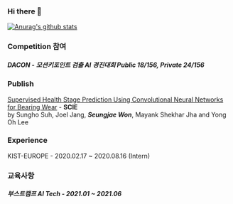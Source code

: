 ### Hi there 👋

<!--
**seungjae-won/seungjae-won** is a ✨ _special_ ✨ repository because its `README.md` (this file) appears on your GitHub profile.

Here are some ideas to get you started:

- 🔭 I’m currently working on ...
- 🌱 I’m currently learning ...
- 👯 I’m looking to collaborate on ...
- 🤔 I’m looking for help with ...
- 💬 Ask me about ...
- 📫 How to reach me: ...
- 😄 Pronouns: ...
- ⚡ Fun fact: ...
-->
[![Anurag's github stats](https://github-readme-stats.vercel.app/api?username=seungjae-won)](https://github.com/anuraghazra/github-readme-stats)

### Competition 참여
##### **DACON - 모션키포인트 검출 AI 경진대회   Public 18/156,   Private 24/156**  <br/>

### Publish
[Supervised Health Stage Prediction Using Convolutional Neural Networks for Bearing Wear](https://www.mdpi.com/1424-8220/20/20/5846) - **SCIE** <br/>
by Sungho Suh, Joel Jang, ***Seungjae Won***, Mayank Shekhar Jha and Yong Oh Lee<br/>

### Experience
KIST-EUROPE - 2020.02.17 ~ 2020.08.16 (Intern)

### 교육사항
##### **부스트캠프 AI Tech - 2021.01 ~ 2021.06**
